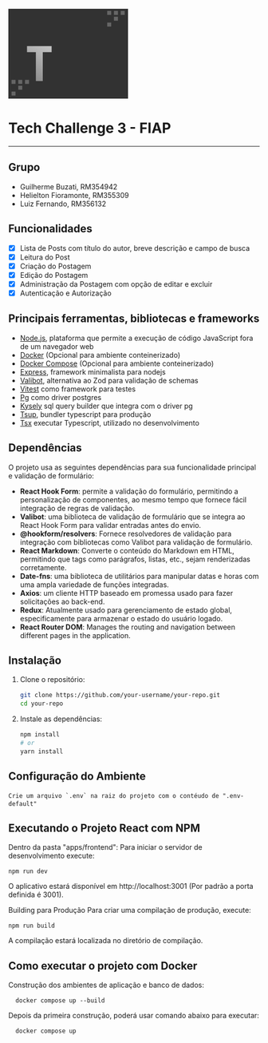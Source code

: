 ![Logo Projeto](logo.png)

# Tech Challenge 3 - FIAP

---

## Grupo

- Guilherme Buzati, RM354942
- Helielton Fioramonte, RM355309
- Luiz Fernando, RM356132

## Funcionalidades

- [x] Lista de Posts com título do autor, breve descrição e campo de busca
- [x] Leitura do Post
- [x] Criação do Postagem
- [x] Edição do Postagem
- [x] Administração da Postagem com opção de editar e excluir
- [x] Autenticação e Autorização

## Principais ferramentas, bibliotecas e frameworks

- [Node.js](https://nodejs.org/pt), plataforma que permite a execução de código JavaScript fora de um navegador web
- [Docker](https://www.docker.com/) (Opcional para ambiente conteinerizado)
- [Docker Compose](https://docs.docker.com/compose/) (Opcional para ambiente conteinerizado)
- [Express](https://expressjs.com/), framework minimalista para nodejs
- [Valibot](https://valibot.dev/), alternativa ao Zod para validação de schemas
- [Vitest](https://vitest.dev/) como framework para testes
- [Pg](https://github.com/brianc/node-postgres) como driver postgres
- [Kysely](https://kysely.dev/) sql query builder que integra com o driver pg
- [Tsup](https://tsup.egoist.dev/), bundler typescript para produção
- [Tsx](https://github.com/privatenumber/tsx) executar Typescript, utilizado
  no desenvolvimento

## Dependências

O projeto usa as seguintes dependências para sua funcionalidade principal e validação de formulário:

- **React Hook Form**: permite a validação do formulário, permitindo a personalização de componentes, ao mesmo tempo que fornece fácil integração de regras de validação.
- **Valibot**: uma biblioteca de validação de formulário que se integra ao React Hook Form para validar entradas antes do envio.
- **@hookform/resolvers**: Fornece resolvedores de validação para integração com bibliotecas como Valibot para validação de formulário.
- **React Markdown**: Converte o conteúdo do Markdown em HTML, permitindo que tags como parágrafos, listas, etc., sejam renderizadas corretamente.
- **Date-fns**: uma biblioteca de utilitários para manipular datas e horas com uma ampla variedade de funções integradas.
- **Axios**: um cliente HTTP baseado em promessa usado para fazer solicitações ao back-end.
- **Redux**: Atualmente usado para gerenciamento de estado global, especificamente para armazenar o estado do usuário logado.
- **React Router DOM**: Manages the routing and navigation between different pages in the application.


## Instalação

1. Clone o repositório:
    ```sh
    git clone https://github.com/your-username/your-repo.git
    cd your-repo
    ```

2. Instale as dependências:
    ```sh
    npm install
    # or
    yarn install
    ```

## Configuração do Ambiente


    Crie um arquivo `.env` na raiz do projeto com o contéudo de ".env-default"


## Executando o Projeto React com NPM

Dentro da pasta "apps/frontend":
Para iniciar o servidor de desenvolvimento execute:


    npm run dev

    
O aplicativo estará disponível em http://localhost:3001 (Por padrão a porta definida é 3001).

Building para Produção
Para criar uma compilação de produção, execute:

   
    npm run build
  
    
A compilação estará localizada no diretório de compilação.

## Como executar o projeto com Docker

Construção dos ambientes de aplicação e banco de dados:

      docker compose up --build
 
Depois da primeira construção, poderá usar comando abaixo para executar:

      docker compose up
